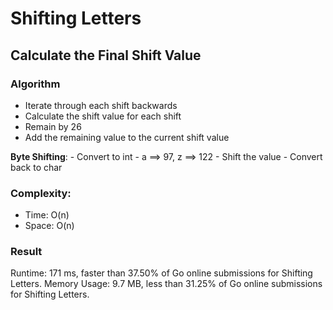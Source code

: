 # Shifting Letters



## Calculate the Final Shift Value



### Algorithm

- Iterate through each shift backwards
- Calculate the shift value for each shift
- Remain by 26
- Add the remaining value to the current shift value

**Byte Shifting**:
    - Convert to int
    - a ==> 97, z ==> 122
    - Shift the value
    - Convert back to char


### Complexity: 

- Time: O(n)
- Space: O(n)


### Result

Runtime: 171 ms, faster than 37.50% of Go online submissions for Shifting Letters.
Memory Usage: 9.7 MB, less than 31.25% of Go online submissions for Shifting Letters.